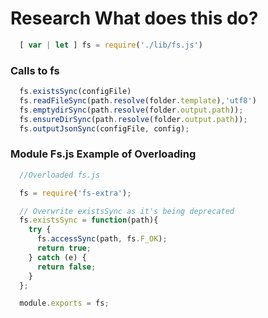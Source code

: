 # Research What does this do?
```javascript
  [ var | let ] fs = require('./lib/fs.js')
```
### Calls to fs
```javascript
  fs.existsSync(configFile)
  fs.readFileSync(path.resolve(folder.template),'utf8')
  fs.emptydirSync(path.resolve(folder.output.path));
  fs.ensureDirSync(path.resolve(folder.output.path));
  fs.outputJsonSync(configFile, config);
```

### Module Fs.js Example of Overloading
```javascript 
  //Overloaded fs.js

  fs = require('fs-extra');

  // Overwrite existsSync as it's being deprecated
  fs.existsSync = function(path){
    try {
      fs.accessSync(path, fs.F_OK);
      return true;
    } catch (e) {
      return false;
    }
  };

  module.exports = fs;
```

